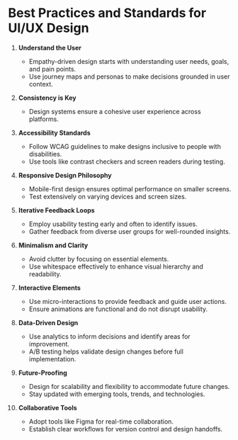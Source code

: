 # Best Practices and Standards for UI/UX Design

1. **Understand the User**  
   - Empathy-driven design starts with understanding user needs, goals, and pain points.  
   - Use journey maps and personas to make decisions grounded in user context.  

2. **Consistency is Key**  
   - Design systems ensure a cohesive user experience across platforms.  

3. **Accessibility Standards**  
   - Follow WCAG guidelines to make designs inclusive to people with disabilities.  
   - Use tools like contrast checkers and screen readers during testing.  

4. **Responsive Design Philosophy**  
   - Mobile-first design ensures optimal performance on smaller screens.  
   - Test extensively on varying devices and screen sizes.  

5. **Iterative Feedback Loops**  
   - Employ usability testing early and often to identify issues.  
   - Gather feedback from diverse user groups for well-rounded insights.  

6. **Minimalism and Clarity**  
   - Avoid clutter by focusing on essential elements.  
   - Use whitespace effectively to enhance visual hierarchy and readability.  

7. **Interactive Elements**  
   - Use micro-interactions to provide feedback and guide user actions.  
   - Ensure animations are functional and do not disrupt usability.  

8. **Data-Driven Design**  
   - Use analytics to inform decisions and identify areas for improvement.  
   - A/B testing helps validate design changes before full implementation.  

9. **Future-Proofing**  
   - Design for scalability and flexibility to accommodate future changes.  
   - Stay updated with emerging tools, trends, and technologies.  

10. **Collaborative Tools**  
    - Adopt tools like Figma for real-time collaboration.  
    - Establish clear workflows for version control and design handoffs.  
